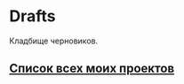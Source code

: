 # Drafts

Кладбище черновиков.

## [Список всех моих проектов][ListAllMyProject]

[ListAllMyProject]:<https://github.com/iebrosalin/all_public_projects>

